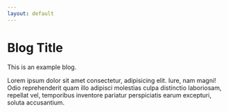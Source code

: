 ```yaml
---
layout: default
---
```



# Blog Title

This is an example blog.

Lorem ipsum dolor sit amet consectetur, adipisicing elit. Iure, nam magni! Odio reprehenderit quam illo adipisci molestias culpa distinctio laboriosam, repellat vel, temporibus inventore pariatur perspiciatis earum excepturi, soluta accusantium.